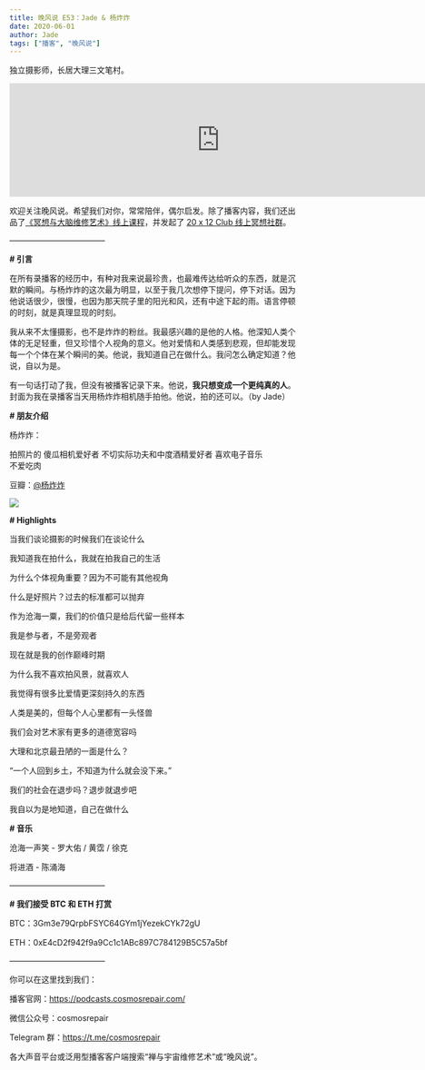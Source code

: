 ```yaml
---
title: 晚风说 E53：Jade & 杨炸炸
date: 2020-06-01
author: Jade
tags: ["播客", "晚风说"]
---
```


独立摄影师，长居大理三文笔村。

<!--more-->

<iframe src="https://fireside.fm/player/v2/trfV16OE+o4YZkF3y?theme=dark" width="740" height="200" frameborder="0" scrolling="no"></iframe>

欢迎关注晚风说。希望我们对你，常常陪伴，偶尔启发。除了播客内容，我们还出品了[《冥想与大脑维修艺术》线上课程](https://mp.weixin.qq.com/s?__biz=MzA5Nzk4MDMxMg==&mid=2247484680&idx=1&sn=2a5b8f1e1f1c1e6820adf5cc95d997fe&chksm=9099dfffa7ee56e9408aa248731e3e3e502c984ca1e577decc28d66d458f2e93a600dc6d6b40&scene=21#wechat_redirect)，并发起了 [20 x 12 Club 线上冥想社群](https://mp.weixin.qq.com/s?__biz=MzA5Nzk4MDMxMg==&mid=2247484834&idx=1&sn=ebd2c537b12e63baef2e9eaac505c26b&chksm=9099df55a7ee5643ab84485931d52082bbb2a6ee7078bdd536faf2cbbcb7bb22783aeaf13d4b&scene=21#wechat_redirect)。

————————————

**# 引言**

在所有录播客的经历中，有种对我来说最珍贵，也最难传达给听众的东西，就是沉默的瞬间。与杨炸炸的这次最为明显，以至于我几次想停下提问，停下对话。因为他说话很少，很慢，也因为那天院子里的阳光和风，还有中途下起的雨。语言停顿的时刻，就是真理显现的时刻。

我从来不太懂摄影，也不是炸炸的粉丝。我最感兴趣的是他的人格。他深知人类个体的无足轻重，但又珍惜个人视角的意义。他对爱情和人类感到悲观，但却能发现每一个个体在某个瞬间的美。他说，我知道自己在做什么。我问怎么确定知道？他说，自以为是。

有一句话打动了我，但没有被播客记录下来。他说，**我只想变成一个更纯真的人**。封面为我在录播客当天用杨炸炸相机随手拍他。他说，拍的还可以。（by Jade）

**# 朋友介绍**

杨炸炸：

拍照片的
傻瓜相机爱好者
不切实际功夫和中度酒精爱好者
喜欢电子音乐  
不爱吃肉

豆瓣：[@杨炸炸](https://www.douban.com/people/moyistudio/)

![](https://cosmosrepair-1257028016.cos.ap-beijing.myqcloud.com/screencapture-mp-weixin-qq-s-2020-06-01-09_20_30.png)

**# Highlights**

当我们谈论摄影的时候我们在谈论什么

我知道我在拍什么，我就在拍我自己的生活

为什么个体视角重要？因为不可能有其他视角

什么是好照片？过去的标准都可以抛弃

作为沧海一粟，我们的价值只是给后代留一些样本

我是参与者，不是旁观者

现在就是我的创作巅峰时期

为什么我不喜欢拍风景，就喜欢人

我觉得有很多比爱情更深刻持久的东西

人类是美的，但每个人心里都有一头怪兽

我们会对艺术家有更多的道德宽容吗

大理和北京最丑陋的一面是什么？

“一个人回到乡土，不知道为什么就会没下来。”

我们的社会在退步吗？退步就退步吧

我自以为是地知道，自己在做什么

**# 音乐**

沧海一声笑 - 罗大佑 / 黄霑 / 徐克

将进酒 - 陈涌海

————————————

**# 我们接受 BTC 和 ETH 打赏**

BTC：3Gm3e79QrpbFSYC64GYm1jYezekCYk72gU

ETH：0xE4cD2f942f9a9Cc1c1ABc897C784129B5C57a5bf

————————————

你可以在这里找到我们：

播客官网：https://podcasts.cosmosrepair.com/

微信公众号：cosmosrepair

Telegram 群：https://t.me/cosmosrepair

各大声音平台或泛用型播客客户端搜索“禅与宇宙维修艺术”或“晚风说”。